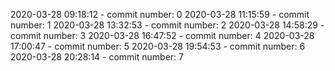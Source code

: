 2020-03-28 09:18:12 - commit number: 0
2020-03-28 11:15:59 - commit number: 1
2020-03-28 13:32:53 - commit number: 2
2020-03-28 14:58:29 - commit number: 3
2020-03-28 16:47:52 - commit number: 4
2020-03-28 17:00:47 - commit number: 5
2020-03-28 19:54:53 - commit number: 6
2020-03-28 20:28:14 - commit number: 7
